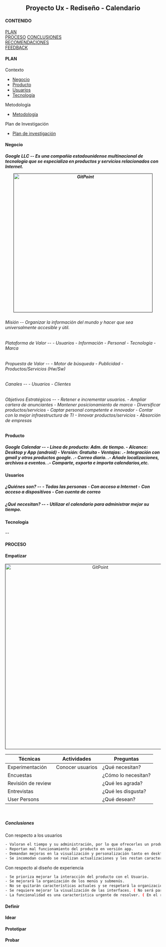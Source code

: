 <h2 align="center"> Proyecto Ux - Rediseño - Calendario </h2> 

#### CONTENIDO 
> 
[PLAN](#plan)  
[PROCESO](#proceso) 
[CONCLUSIONES](#conclusiones)  
[RECOMENDACIONES](#recomendaciones)  
[FEEDBACK](#feedback)   

<!-- END doctoc generated TOC please keep comment here to allow auto update -->

#### PLAN
> 
Contexto
- [Negocio](#contexto)
- [Producto](#contexto)
- [Usuarios](#contexto)
- [Tecnología](#contexto)  
>
Metodología
- [Metodología](#metodología)  
>
Plan de Investigación
- [Plan de investigación](#metodología)

#### Negocio
<h5>Google LLC
    --
    Es una compañía estadounidense multinacional de tecnología que se especializa en productos y servicios relacionados con Internet.

<br>
<p align="center">
  <a href="">
    <img alt="GitPoint" title="GitPoint" src="https://o.aolcdn.com/images/dims3/GLOB/crop/6016x3012+0+512/resize/630x315!/format/jpg/quality/85/http%3A%2F%2Fo.aolcdn.com%2Fhss%2Fstorage%2Fmidas%2Fcc2046f27b9ef0689b4bf439d7e52e41%2F205448743%2Fgoogleplex-google-headquarters-with-android-figure-picture-id675079700" width="450">
  </a>
</p>

<h6> Misión
    --
    Organizar la información del mundo y hacer que sea universalmente accesible y útil.  
    
    
        
<h6> Plataforma de Valor
    --
    - Usuarios
    - Información
    - Personal 
    - Tecnología 
    - Marca  

<h6> Propuesta de Valor
	--
    - Motor de búsqueda
    - Publicidad
    - Productos/Servicios (Hw/Sw)

<h6> Canales
	--
    - Usuarios
    - Clientes

<h6> Objetivos Estratégicos
	--
    - Retener e incrementar usuarios.
	- Ampliar cartera de anunciantes  
	- Mantener posicionamiento de marca 
	- Diversificar productos/servicios
	- Captar personal competente e innovador
	- Contar con la mejor infraestructura de TI
	- Innovar productos/servicios
	- Absorción de empresas

<br>

#### Producto 
<h5>Google Calendar  
--
	- Línea de producto: Adm. de tiempo.  
    - Alcance: Desktop y App (android)
	- Versión: Gratuita
	- Ventajas: 
		.- Integración con gmail y otros productos google.
    	.- Correo diario.
        .- Añade localizaciones, archivos a eventos.
        .- Comparte, exporta e importa calendarios,etc.

#### Usuarios
<h5> ¿Quiénes son?
--
    - Todas las personas
	- Con acceso a Internet  
	- Con acceso a dispositivos  
	- Con cuenta de correo  

<h5> ¿Qué necesitan?
--
	- Utilizar el calendario para administrar mejor su tiempo.
    


#### Tecnología 
-- 


#### PROCESO

#### Empatizar


<p align="center">
  <a href="">
    <img alt="GitPoint" title="GitPoint" src="https://user-images.githubusercontent.com/31896385/42399949-5439b10c-8135-11e8-8e94-ae3a7dadc7cb.png" width="600">
  </a>
</p>

|   Técnicas   | Actividades  | Preguntas |  
| ----     | ----         | ----         |
|Experimentación | Conocer usuarios |¿Qué necesitan?|
|Encuestas |   | ¿Cómo lo necesitan?|
|Revisión de review|  |¿Qué les agrada?|
|Entrevistas|   |¿Qué les disgusta?|
|User Persons|  |¿Qué desean?|

<br>

##### Conclusiones

Con respecto a los usuarios

```sh
- Valoran el tiempo y su administración, por lo que ofrecerles un producto fácil y simple de usar, generará incrementar su fidelización.
- Reportan mal funcionamiento del producto en versión app.
- Demandan mejoras en la visualización y personalización tanto en desktop y app.
- Se incomodan cuando se realizan actualizaciones y les restan características de uso.
```

Con respecto al diseño de experiencia
```sh
- Se prioriza mejorar la interacción del producto con el Usuario.
- Se mejorará la organización de los menús y submenús.
- No se quitarán características actuales y se respetará la organización actual de menús y colores.
- Se requiere mejorar la visualización de las interfaces. ( No será parte del rediseño actual, se realizará posteriormente)
- La funcionalidad es una característica urgente de resolver. ( En el rediseño no se buscará solucionarlo por no tener acceso a la inf. técnica interna del producto) y de su equipo.
```










#### Definir
#### Idear
#### Prototipar
#### Probar 


